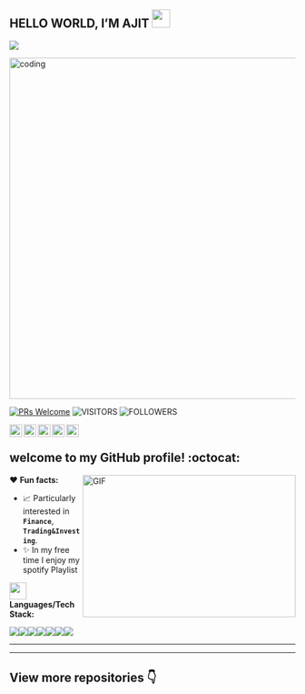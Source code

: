 ## HELLO WORLD, I’M AJIT <img src = "https://raw.githubusercontent.com/MartinHeinz/MartinHeinz/master/wave.gif" width = 32px height = 32px> 
<p>
  <a href="https://github.com/DenverCoder1/readme-typing-svg"><img src="https://readme-typing-svg.herokuapp.com?&font=IBM+Plex+Sans&color=abcdef&size=30&lines=Welcome+to+my+GitHub+Profile!;Talk+about+Quant+Finance" /></a>
</p>

<img align="center" alt="coding" width="600" src="https://media4.giphy.com/media/qgQUggAC3Pfv687qPC/giphy.gif">


 

[![PRs Welcome](https://img.shields.io/badge/PRs-welcome-971901.svg?style=flat&logo=github)](https://github.com/ajitraut98)
<img alt="VISITORS" src="https://komarev.com/ghpvc/?username=ajitraut98&style=flat&labelColor=red&logo=github&label=PROFILE+VIEWS&color=971901"/>
<img alt="FOLLOWERS" src="https://img.shields.io/github/followers/ajitraut98?color=971901&logo=githubb&label=FOLLOWERS"/>


<a href="https://github.com/ajitraut98">
  <img align="left" alt="Ajit's Github" width="22px" src="https://cdn.jsdelivr.net/npm/simple-icons@v3/icons/github.svg" />
</a>
<a href="https://medium.com/@ajitraut7447">
  <img align="left" alt="Ajit's Medium" width="22px" src="https://cdn.jsdelivr.net/npm/simple-icons@v3/icons/medium.svg" />
</a>
<a href="https://instagram.com/ajit.raut13/">
  <img align="left" alt="Ajit's Instagram" width="22px" src="https://cdn.jsdelivr.net/npm/simple-icons@v3/icons/instagram.svg" />
</a>
<a href="https://twitter.com/Ajit_Raut98">
  <img align="left" alt="Ajit's Twitter" width="22px" src="https://cdn.jsdelivr.net/npm/simple-icons@v3/icons/twitter.svg" />
</a>
<a href="https://open.spotify.com/user/31umyqdm5gfkvgas6jpgz55ds224?si=cd78000232314e6c">
  <img align="left" alt="Ajit's Spotify" width="22px" src="https://cdn.jsdelivr.net/npm/simple-icons@v3/icons/spotify.svg" />
</a>
<br />

##  welcome to my GitHub profile! :octocat:

<img align="right" height="250" width="375" alt="GIF" src="IMG/quote.gif" />


❤️ **Fun facts:** 
* 📈 Particularly interested in **`Finance`**, **`Trading&Investing`**.
* ✨ In my free time I enjoy my spotify Playlist


<img src="https://media.giphy.com/media/WUlplcMpOCEmTGBtBW/giphy.gif" width="30"> **Languages/Tech Stack:** 

<img src="https://img.shields.io/badge/Python-3776AB?style=for-the-badge&logo=python&logoColor=white"><img src="https://img.shields.io/badge/Azure-FF9900?style=for-the-badge&logo=azure&logoColor=white"><img src="https://img.shields.io/badge/MicrosoftSQL-316192?style=for-the-badge&logo=microsoftsql&logoColor=white"><img src="https://img.shields.io/badge/SQLite-07405E?style=for-the-badge&logo=sqlite&logoColor=white"><img src="https://img.shields.io/badge/Jupyter-F37626.svg?&style=for-the-badge&logo=Jupyter&logoColor=white"><img src="https://img.shields.io/badge/PowerBI-F2C811?style=for-the-badge&logo=Power%20BI&logoColor=white"><img src="https://img.shields.io/badge/R-276DC3?style=for-the-badge&logo=r&logoColor=white">

---
---



## View more repositories 👇

